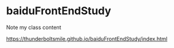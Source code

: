 # baiduFrontEndStudy
Note my class content

https://thunderboltsmile.github.io/baiduFrontEndStudy/index.html
